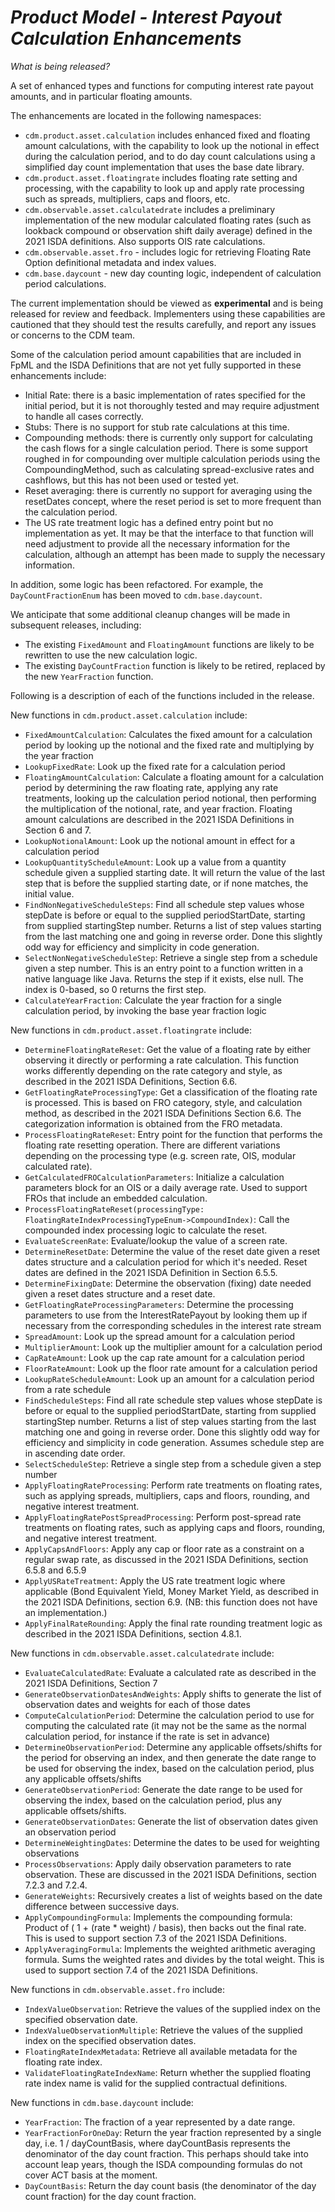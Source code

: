 # *Product Model - Interest Payout Calculation Enhancements*

_What is being released?_

A set of enhanced types and functions for computing interest rate payout amounts, and in particular floating amounts.

The enhancements are located in the following namespaces:

* `cdm.product.asset.calculation` includes enhanced fixed and floating amount calculations, with the capability to look up the notional in effect during the calculation period, and to do day count calculations using a simplified day count implementation that uses the base date library.
* `cdm.product.asset.floatingrate` includes floating rate setting and processing, with the capability to look up and apply rate processing such as spreads, multipliers, caps and floors, etc.
* `cdm.observable.asset.calculatedrate` includes a preliminary implementation of the new modular calculated floating rates (such as lookback compound or observation shift daily average) defined in the 2021 ISDA definitions.  Also supports OIS rate calculations.
* `cdm.observable.asset.fro` - includes logic for retrieving Floating Rate Option definitional metadata and index values.
* `cdm.base.daycount` - new day counting logic, independent of calculation period calculations.

The current implementation should be viewed as **experimental** and is being released for review and feedback.  Implementers using these capabilities are cautioned that they should test the results carefully, and report any issues or concerns to the CDM team.

Some of the calculation period amount capabilities that are included in FpML and the ISDA Definitions that are not yet fully supported in these enhancements include:
* Initial Rate:  there is a basic implementation of rates specified for the initial period, but it is not thoroughly tested and may require adjustment to handle all cases correctly.
* Stubs:  There is no support for stub rate calculations at this time.
* Compounding methods:  there is currently only support for calculating the cash flows for a single calculation period.  There is some support roughed in for compounding over multiple calculation periods using the CompoundingMethod, such as calculating spread-exclusive rates and cashflows, but this has not been used or tested yet.
* Reset averaging:  there is currently no support for averaging using the resetDates concept, where the reset period is set to more frequent than the calculation period.
* The US rate treatment logic has a defined entry point but no implementation as yet.  It may be that the interface to that function will need adjustment to provide all the necessary information for the calculation, although an attempt has been made to supply the necessary information.

In addition, some logic has been refactored.  For example, the `DayCountFractionEnum` has been moved to `cdm.base.daycount`.

We anticipate that some additional cleanup changes will be made in subsequent releases, including:
* The existing `FixedAmount` and `FloatingAmount` functions are likely to be rewritten to use the new calculation logic.
* The existing `DayCountFraction` function is likely to be retired, replaced by the new `YearFraction` function.

Following is a description of each of the functions included in the release.

New functions in `cdm.product.asset.calculation` include:

* `FixedAmountCalculation`: Calculates the fixed amount for a calculation period by looking up the notional and the fixed rate and multiplying by the year fraction
* `LookupFixedRate`: Look up the fixed rate for a calculation period
* `FloatingAmountCalculation`: Calculate a floating amount for a calculation period by determining the raw floating rate, applying any rate treatments, looking up the calculation period notional, then performing the multiplication of the notional, rate, and year fraction.  Floating amount calculations are described in the 2021 ISDA Definitions in Section 6 and 7.
* `LookupNotionalAmount`: Look up the notional amount in effect for a calculation period
* `LookupQuantityScheduleAmount`: Look up a value from a quantity schedule given a supplied starting date.  It will return the value of the last step that is before the supplied starting date, or if none matches, the initial value.
* `FindNonNegativeScheduleSteps`: Find all  schedule step values whose stepDate is before or equal to the supplied periodStartDate, starting from supplied startingStep number.  Returns a list of step values starting from the last matching one and going in reverse order.  Done this slightly odd way for efficiency and simplicity in code generation.
* `SelectNonNegativeScheduleStep`: Retrieve a single step from a  schedule given a step number.  This is an entry point to a function written in a native language like Java.  Returns the step if it exists, else null. The index is 0-based, so 0 returns the first step.
* `CalculateYearFraction`: Calculate the year fraction for a single calculation period, by invoking the base year fraction logic

New functions in `cdm.product.asset.floatingrate` include:
* `DetermineFloatingRateReset`: Get the value of a floating rate by either observing it directly or performing a rate calculation.  This function works differently depending on the rate category and style, as described in the 2021 ISDA Definitions, Section 6.6.
* `GetFloatingRateProcessingType`:  Get a classification of  the floating rate is processed. This is based on FRO category, style, and calculation method, as described in the 2021 ISDA Definitions Section 6.6.  The categorization information is obtained from the FRO metadata.
* `ProcessFloatingRateReset`: Entry point for the function that performs the floating rate resetting operation.  There are different variations depending on the processing type (e.g. screen rate, OIS, modular calculated rate).
* `GetCalculatedFROCalculationParameters`: Initialize a calculation parameters block for an OIS or a daily average rate. Used to support FROs that include an embedded calculation.
* `ProcessFloatingRateReset(processingType: FloatingRateIndexProcessingTypeEnum->CompoundIndex)`: Call the compounded index processing logic to calculate the reset.
* `EvaluateScreenRate`: Evaluate/lookup the value of a screen rate.
* `DetermineResetDate`: Determine the value of the reset date given a reset dates structure and a calculation period for which it's needed. Reset dates are defined in the 2021 ISDA Definition in Section 6.5.5.
* `DetermineFixingDate`: Determine the observation (fixing) date needed given a reset dates structure and a reset date.
* `GetFloatingRateProcessingParameters`: Determine the processing parameters to use from the InterestRatePayout by looking them up if necessary from the corresponding schedules in the interest rate stream
* `SpreadAmount`: Look up the spread amount for a calculation period
* `MultiplierAmount`: Look up the multiplier amount for a calculation period
* `CapRateAmount`: Look up the cap rate amount for a calculation period
* `FloorRateAmount`: Look up the floor rate amount for a calculation period
* `LookupRateScheduleAmount`: Look up an amount for a calculation period from a rate schedule
* `FindScheduleSteps`: Find all rate schedule step values whose stepDate is before or equal to the supplied periodStartDate, starting from supplied startingStep number.  Returns a list of step values starting from the last matching one and going in reverse order.  Done this slightly odd way for efficiency and simplicity in code generation.  Assumes schedule step are in ascending date order.
* `SelectScheduleStep`: Retrieve a single step from a  schedule given a step number
* `ApplyFloatingRateProcessing`: Perform rate treatments on floating rates, such as applying spreads, multipliers, caps and floors, rounding, and negative interest treatment.  
* `ApplyFloatingRatePostSpreadProcessing`: Perform post-spread rate treatments on floating rates, such as applying caps and floors, rounding, and negative interest treatment.  
* `ApplyCapsAndFloors`: Apply any cap or floor rate as a constraint on a regular swap rate, as discussed in the 2021 ISDA Definitions, section 6.5.8 and 6.5.9
* `ApplyUSRateTreatment`: Apply the US rate treatment logic where applicable (Bond Equivalent Yield, Money Market Yield, as described in the 2021 ISDA Definitions, section 6.9.  (NB: this function does not have an implementation.)
* `ApplyFinalRateRounding`: Apply the final rate rounding treatment logic as described in the 2021 ISDA Definitions, section 4.8.1.

New functions in `cdm.observable.asset.calculatedrate` include:
* `EvaluateCalculatedRate`: Evaluate a calculated rate as described in the 2021 ISDA Definitions, Section 7
* `GenerateObservationDatesAndWeights`: Apply shifts to generate the list of observation dates and weights for each of those dates
* `ComputeCalculationPeriod`: Determine the calculation period to use for computing the calculated rate (it may not be the same as the normal calculation period, for instance if the rate is set in advance)
* `DetermineObservationPeriod`: Determine any applicable offsets/shifts for the period for observing an index, and then generate the date range to be used for observing the index, based on the calculation period, plus any applicable offsets/shifts
* `GenerateObservationPeriod`: Generate the date range to be used for observing the index, based on the calculation period, plus any applicable offsets/shifts.
* `GenerateObservationDates`: Generate the list of observation dates given an observation period
* `DetermineWeightingDates`: Determine the dates to be used for weighting observations
* `ProcessObservations`: Apply daily observation parameters to rate observation.  These are discussed in the 2021 ISDA Definitions, section 7.2.3 and 7.2.4.
* `GenerateWeights`: Recursively creates a list of weights based on the date difference between successive days.
* `ApplyCompoundingFormula`:  Implements the compounding formula:   Product of ( 1 + (rate * weight) / basis), then backs out the final rate. This is used to support section 7.3 of the 2021 ISDA Definitions.
* `ApplyAveragingFormula`: Implements the weighted arithmetic averaging formula.  Sums the weighted rates and divides by the total weight.  This is used to support section 7.4 of the 2021 ISDA Definitions.

New functions in `cdm.observable.asset.fro` include:
* `IndexValueObservation`: Retrieve the values of the supplied index on the specified observation date.
* `IndexValueObservationMultiple`: Retrieve the values of the supplied index on the specified observation dates.
* `FloatingRateIndexMetadata`: Retrieve all available metadata for the floating rate index.
* `ValidateFloatingRateIndexName`: Return whether the supplied floating rate index name is valid for the supplied contractual definitions.

New functions in `cdm.base.daycount` include:
* `YearFraction`: The fraction of a year represented by a date range.
* `YearFractionForOneDay`: Return the year fraction represented by a single day, i.e. 1 / dayCountBasis, where dayCountBasis represents the denominator of the day count fraction. This perhaps should take into account leap years, though the ISDA compounding formulas do not cover ACT basis at the moment.
* `DayCountBasis`: Return the day count basis (the denominator of the day count fraction) for the day count fraction.
